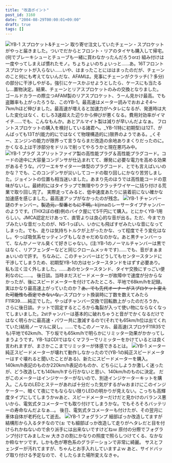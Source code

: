 ```yaml
---
title: "改造ポイント"
post_id: 3160
date: "2004-08-29T00:00:01+09:00"
draft: true
tags: []
---
```



![YB-1 スプロケット&チェーン](https://danmaq.com/wp-content/uploads/2013/11/sprocket-300x225.jpg) 取り寄せ注文していたチェーン・スプロケットがやっと届きました。ついでだからとフロント・リアのタイヤも購入して帰宅。(何でブレーキシューとチューブも一緒に買わなかったんだろうorz) 組み付けは一度やってしまえば慣れたモノ。ちょちょいのちょいっと……あ。16Tフロントスプロケットが入らない……いや、はまったことにははまったのだが、チェーンのこと何にも考えてないんだな、AFAMは。見事にチェーンがクラッチ(？多分)の部分に干渉しやがる。強引にケースかぶせようとしたら、ケースにも当たるし…置物決定。結果、チェーンとリアスプロケットのみの交換となりました。 ゴールドカラーの際立つAFAM製のリアスプロケット、うーん見かけ最高。でも盗難率も上がったろうな、このYB-1。最高速はメーター読みでおおよそ4～7km/hほど伸びました。最高速が増えると加速力がヘタレになるが、発進時は大した変化はなく、むしろ3速超えた辺りから伸びが悪くなる。費用対効率がイマイチ……でも、こんなもんか。あとアルマイト製は減りが早いんだよなぁ。 フロントスプロケットの購入を検討している諸君へ。_YB-1(特に初期型)は12T、がんばっても13Tが(能力的にではなくて物理構造的に)限界のようである。_くそー、エンジンの能力が限界って言うならまだ改造の余地ありまくりだったのに。かくなる上は干渉部分をドリルで削ってやろうかと現在悪巧み中。 ![YB-1 プラグ](https://danmaq.com/wp-content/uploads/2013/11/plug-300x225.jpg) スプリットファイア製の高性能プラグ＆高性能プラグコード。コードの途中に大容量コンデンサが仕込まれてて、爆発に必要な電力を高める効果があるそうな。パワーエキサイター一体型のプラグコード、とでも言えばいいのかな？でも、このコンデンサが災いしてコードの取り回しにかなり苦労しました。ジョイントの位置も相当迷いました。あまり先のほうでは高性能コードの意味がないし。最終的にはタイラップで無理やりクラッチワイヤーに括り付ける荒業で取り回し完了。 実際走ってみると、低中速度あたりに装着前にない確かな加速感を感じました。最高速アップがなかったのが残念。 ![YB-1 チャンバー](https://danmaq.com/wp-content/uploads/2013/11/chamber-300x225.jpg) 謎のチャンバー。~~製造元、型番ともに不明。~~kijimaのレーサータイプチャンバーのようです。(THX2ぼの様)例のバイク屋にて5千円にて購入。とにかくYB-1用らしい。JMCA認定だけあって、直管よりは良心的な音が出る。ただ、今までカブみたいな音だったのが、NS-1っぽい、いかにも飛ばすゼみたいな音になってしまった。でも、走りは気持ちトルクが上がったかな、って程度でそう変化はなし。やっぱ吸気系セッティングもしなきゃだめなのかな。あと黒チャンバーって、なんかノーマル臭くて好きじゃない。(注:YB-1のノーマルチャンバーは黒ではなく、リアフェンダーなどと同じクロームメッキです)……でも、音がまぁまぁいいので許す。 ちなみに、このチャンバーはどうしてもセンタースタンドに干渉してしまうため、初期型YB-1の方はセンタースタンドをはずす必要あり。私も泣く泣く外しました。……あのセンタースタンド、タイヤ交換にすっごい便利なのに……。 後日談。当時まだスピードメーターが故障中で速度が分からなかったが、後にスピードメーターを付けてみたところ、平地で68km/hを記録。実はかなり最高速上がっていたのか？~~あ、でも先代オーナーがスプロケット変えた可能性も否定できないな。~~スプロケット換装時に丁数を数えてみたらF11R39……純正でした。やっぱチャンバー交換で回転数上がったのだろうか。 さらに後日談。ナットで固定するところから亀裂が入って使い物にならなくなってしまいました。2stチャンバーは基本的に破れちゃうと音がでかくなるだけではなく明らかに最高速・パワー共に激減するので(それでも65km/h位は出てくれていた)結局ノーマルに戻し。……でもこのノーマル、最高速(スプロケF11R35でも)平地で62km/h、下り坂でも65km/hで明らかにリミッター効果がかかってしまうようです。YB-1はCDIではなくマフラーでリミッターをかけているとは良く言われますが、まさかここまでリミッターが体感できるとは。 ![YB-1 メーター](https://danmaq.com/wp-content/uploads/2013/11/meter-300x225.jpg) 純正スピードメーターが壊れて動作しなかったので(YB-1の純正スピードメーターはすぐ壊れると聞いたことがある)、新たにスピードメーターを購入。140km/h表記のものか220km/h表記のものか、どちらにしようか激しく迷ったが、どう改造しても140km/hすら行かないと思い、140km/hのものに決定。 だがこのメーターはインジケーターがないので、別途インジケーターキットを購入。こんなのLEDとステーがあれば十分だった気がするがｗおまけにこのインジケーター、暗くて夜にでもならない限りLEDの明かりが見えない。こっちも高輝度タイプにしてしまうかｗあと、スピードメーターだけだと見かけのバランス悪いから、電気式タコメーターでも取り付けてしまうかな。でもそろそろバッテリーの寿命なんだよなぁ…。 後日、電気式タコメーターも付けたが、その翌月に車体自体が老朽化して逝去。 ![YB-1 フォグランプ](https://danmaq.com/wp-content/uploads/2013/11/lamp-300x225.jpg) 細部ばっか改造してますが結構形から入るタチなので(ぉ でも細部ばっか改造して走りがヘタレだと目を付けられかねないので余り派手には出来ないですけどねｗ 原付の分際でフォグランプ付けてみましたｗ 大きさの割にかなりの照度で照らしつけてくる、なかなか粋なヤツです。しかも色が寒色系のグラデーションで非常に綺麗。 サスとフェンダーが汚れてますが、ちゃんとお手入れしていますよｗ あと、サイドバッグ取り付ける予定なので、そしたらまた場所変えなきゃ。
